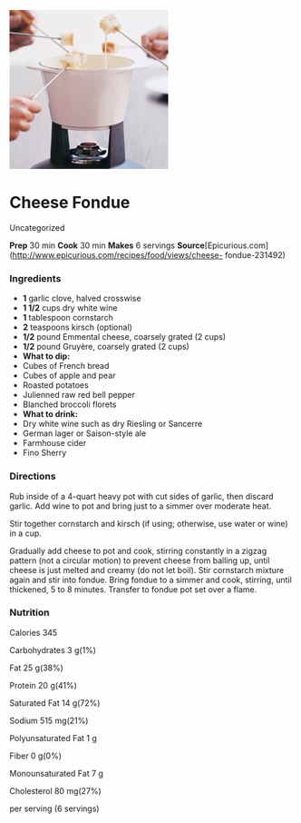 ﻿

[![](./images/f02dce6f-d652-4f16-9103-822143358af4.jpg)](http://assets.epicurious.com/photos/560de51ef9a84192308a7a9d/1:1/w_600%2Ch_600/231492.jpg)

#  Cheese Fondue

Uncategorized

 **Prep** 30 min **Cook** 30 min **Makes** 6 servings
**Source**[Epicurious.com](http://www.epicurious.com/recipes/food/views/cheese-
fondue-231492)

###  Ingredients

  * **1** garlic clove, halved crosswise
  *  **1 1/2** cups dry white wine
  *  **1** tablespoon cornstarch
  *  **2** teaspoons kirsch (optional)
  *  **1/2** pound Emmental cheese, coarsely grated (2 cups)
  *  **1/2** pound Gruyère, coarsely grated (2 cups)
  *  **What to dip:**
  * Cubes of French bread
  * Cubes of apple and pear
  * Roasted potatoes
  * Julienned raw red bell pepper
  * Blanched broccoli florets
  *  **What to drink:**
  * Dry white wine such as dry Riesling or Sancerre
  * German lager or Saison-style ale
  * Farmhouse cider
  * Fino Sherry

###  Directions

Rub inside of a 4-quart heavy pot with cut sides of garlic, then discard
garlic. Add wine to pot and bring just to a simmer over moderate heat.

Stir together cornstarch and kirsch (if using; otherwise, use water or wine)
in a cup.

Gradually add cheese to pot and cook, stirring constantly in a zigzag pattern
(not a circular motion) to prevent cheese from balling up, until cheese is
just melted and creamy (do not let boil). Stir cornstarch mixture again and
stir into fondue. Bring fondue to a simmer and cook, stirring, until
thickened, 5 to 8 minutes. Transfer to fondue pot set over a flame.

###  Nutrition

Calories 345

Carbohydrates 3 g(1%)

Fat 25 g(38%)

Protein 20 g(41%)

Saturated Fat 14 g(72%)

Sodium 515 mg(21%)

Polyunsaturated Fat 1 g

Fiber 0 g(0%)

Monounsaturated Fat 7 g

Cholesterol 80 mg(27%)

per serving (6 servings)

